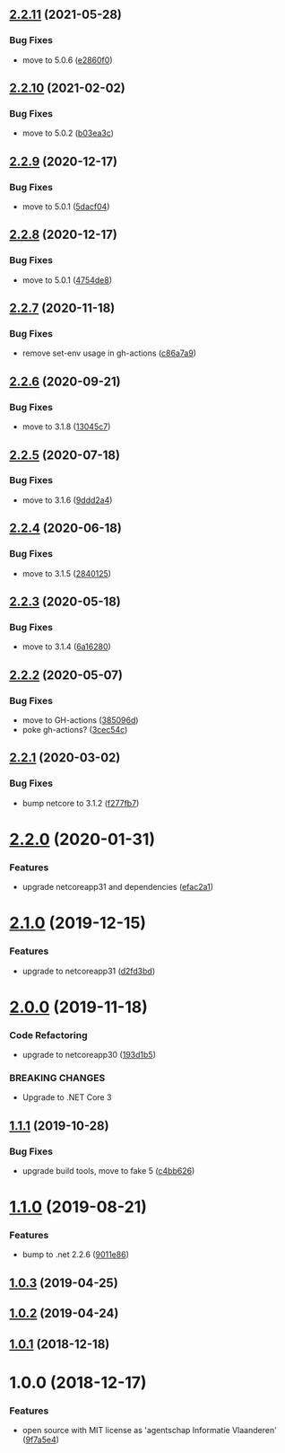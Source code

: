 ## [2.2.11](https://github.com/informatievlaanderen/http-logging-filter/compare/v2.2.10...v2.2.11) (2021-05-28)


### Bug Fixes

* move to 5.0.6 ([e2860f0](https://github.com/informatievlaanderen/http-logging-filter/commit/e2860f0b7fb8c4a88eeed7b15f8b36349218d68e))

## [2.2.10](https://github.com/informatievlaanderen/http-logging-filter/compare/v2.2.9...v2.2.10) (2021-02-02)


### Bug Fixes

* move to 5.0.2 ([b03ea3c](https://github.com/informatievlaanderen/http-logging-filter/commit/b03ea3c5ca5e65253c59cd1c7291f4038de8c7f3))

## [2.2.9](https://github.com/informatievlaanderen/http-logging-filter/compare/v2.2.8...v2.2.9) (2020-12-17)


### Bug Fixes

* move to 5.0.1 ([5dacf04](https://github.com/informatievlaanderen/http-logging-filter/commit/5dacf047c9ee92b07960ea88b1078c53ab33f51b))

## [2.2.8](https://github.com/informatievlaanderen/http-logging-filter/compare/v2.2.7...v2.2.8) (2020-12-17)


### Bug Fixes

* move to 5.0.1 ([4754de8](https://github.com/informatievlaanderen/http-logging-filter/commit/4754de875625de125a5fda9adb4fba0f507226be))

## [2.2.7](https://github.com/informatievlaanderen/http-logging-filter/compare/v2.2.6...v2.2.7) (2020-11-18)


### Bug Fixes

* remove set-env usage in gh-actions ([c86a7a9](https://github.com/informatievlaanderen/http-logging-filter/commit/c86a7a92548e9f0bb90dcfc8e38cf4c6a464e748))

## [2.2.6](https://github.com/informatievlaanderen/http-logging-filter/compare/v2.2.5...v2.2.6) (2020-09-21)


### Bug Fixes

* move to 3.1.8 ([13045c7](https://github.com/informatievlaanderen/http-logging-filter/commit/13045c7160e263b3f1eb288e2ecf88d1ef90f7b8))

## [2.2.5](https://github.com/informatievlaanderen/http-logging-filter/compare/v2.2.4...v2.2.5) (2020-07-18)


### Bug Fixes

* move to 3.1.6 ([9ddd2a4](https://github.com/informatievlaanderen/http-logging-filter/commit/9ddd2a4a67480a55113675849c88ea19704d1845))

## [2.2.4](https://github.com/informatievlaanderen/http-logging-filter/compare/v2.2.3...v2.2.4) (2020-06-18)


### Bug Fixes

* move to 3.1.5 ([2840125](https://github.com/informatievlaanderen/http-logging-filter/commit/2840125d4d1b19e2427084403f346b38e9ded0ad))

## [2.2.3](https://github.com/informatievlaanderen/http-logging-filter/compare/v2.2.2...v2.2.3) (2020-05-18)


### Bug Fixes

* move to 3.1.4 ([6a16280](https://github.com/informatievlaanderen/http-logging-filter/commit/6a162800c97f7c71827a4fba63d803c7571f736a))

## [2.2.2](https://github.com/informatievlaanderen/http-logging-filter/compare/v2.2.1...v2.2.2) (2020-05-07)


### Bug Fixes

* move to GH-actions ([385096d](https://github.com/informatievlaanderen/http-logging-filter/commit/385096d372e3dea50683acb8e07d90d201dec46b))
* poke gh-actions? ([3cec54c](https://github.com/informatievlaanderen/http-logging-filter/commit/3cec54cd9b1cdff82b3b10a6e2ab07a19ea5f91f))

## [2.2.1](https://github.com/informatievlaanderen/http-logging-filter/compare/v2.2.0...v2.2.1) (2020-03-02)


### Bug Fixes

* bump netcore to 3.1.2 ([f277fb7](https://github.com/informatievlaanderen/http-logging-filter/commit/f277fb702a7aa15b672b86cd858439d480ff5147))

# [2.2.0](https://github.com/informatievlaanderen/http-logging-filter/compare/v2.1.0...v2.2.0) (2020-01-31)


### Features

* upgrade netcoreapp31 and dependencies ([efac2a1](https://github.com/informatievlaanderen/http-logging-filter/commit/efac2a196c99bfd1e0c70d1d6f054884b6fce49b))

# [2.1.0](https://github.com/informatievlaanderen/http-logging-filter/compare/v2.0.0...v2.1.0) (2019-12-15)


### Features

* upgrade to netcoreapp31 ([d2fd3bd](https://github.com/informatievlaanderen/http-logging-filter/commit/d2fd3bd857d690cdd268cba38e4679febe72f069))

# [2.0.0](https://github.com/informatievlaanderen/http-logging-filter/compare/v1.1.1...v2.0.0) (2019-11-18)


### Code Refactoring

* upgrade to netcoreapp30 ([193d1b5](https://github.com/informatievlaanderen/http-logging-filter/commit/193d1b5))


### BREAKING CHANGES

* Upgrade to .NET Core 3

## [1.1.1](https://github.com/informatievlaanderen/http-logging-filter/compare/v1.1.0...v1.1.1) (2019-10-28)


### Bug Fixes

* upgrade build tools, move to fake 5 ([c4bb626](https://github.com/informatievlaanderen/http-logging-filter/commit/c4bb626))

# [1.1.0](https://github.com/informatievlaanderen/http-logging-filter/compare/v1.0.3...v1.1.0) (2019-08-21)


### Features

* bump to .net 2.2.6 ([9011e86](https://github.com/informatievlaanderen/http-logging-filter/commit/9011e86))

## [1.0.3](https://github.com/informatievlaanderen/http-logging-filter/compare/v1.0.2...v1.0.3) (2019-04-25)

## [1.0.2](https://github.com/informatievlaanderen/http-logging-filter/compare/v1.0.1...v1.0.2) (2019-04-24)

## [1.0.1](https://github.com/informatievlaanderen/http-logging-filter/compare/v1.0.0...v1.0.1) (2018-12-18)

# 1.0.0 (2018-12-17)


### Features

* open source with MIT license as 'agentschap Informatie Vlaanderen' ([9f7a5e4](https://github.com/informatievlaanderen/http-logging-filter/commit/9f7a5e4))
